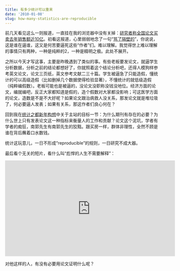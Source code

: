 ```yaml
---
title: 有多少统计可以重来
date: '2010-01-08'
slug: how-many-statistics-are-reproducible
---
```


前几天看见这么一则报道，一直挂在我的浏览器中没有关掉：[研究者称全国论文买卖去年销售额近10亿](http://news.sina.com.cn/c/sd/2010-01-05/004319397311.shtml)。初看这报道，心里弱弱地念了一句“[骂了隔壁的](http://www.baidu.com/s?wd=%C2%EE%C1%CB%B8%F4%B1%DA%B5%C4)”，你说说，这是谁在逼谁，这又是何苦要逼死这些“作者”们。难以理解。我觉得世上难以理解的事情只有两种，一种是纯粹的2，一种是精明之极。此处不展开。

之所以今天才写这事，主要是昨晚遇到了类似的事。有些老板要发论文，就逼学生分析数据，分析之前的结论都想好了，你就照着这个结论分析吧，还得人模狗样参考英文论文，论文三页纸，英文参考文献二三十篇。学生被逼急了只能造假，懂统计的可以高级造假（比如删掉几个数据使得检验显著），不懂统计的就低级造假（纯粹编假数）。老板可能也是被逼的，没论文没职称没钱没地位。经济方面的论文，编就编吧，反正大家都知道是假的，造个假数对大家都没影响；可这医学方面的论文，造数是不是不大好呢？如果论文跟治病救人没关系，那发论文就是堆垃圾了，何必要逼人发表；如果有关系，那这作者们良心何在？

回到我在[统计之都新年构想](/cn/2009/12/cos-in-2010/)中关于主站的目标一节：为什么期刊有存在的必要？为什么世上只有发表论文这一种指标来衡量人的工作和贡献？论文这个泥坑，学者有学者的痴狂，南郭先生有南郭先生的狡黠。跟买房一样，群体非理性，全然不顾是谁在背后蘸着口水数钱。

统计这玩意儿，一日不形成“reproducible”的规则，一日研究不成大器。

最后看个无关的短片，看什么叫“彪悍的人生不需要解释”：

<iframe src="https://embed.ted.com/talks/pranav_mistry_the_thrilling_potential_of_sixthsense_technology.html" width="560" height="315" frameborder="0" scrolling="no" webkitAllowFullScreen mozallowfullscreen allowFullScreen></iframe>

对他这样的人，有没有必要用论文证明什么呢？
